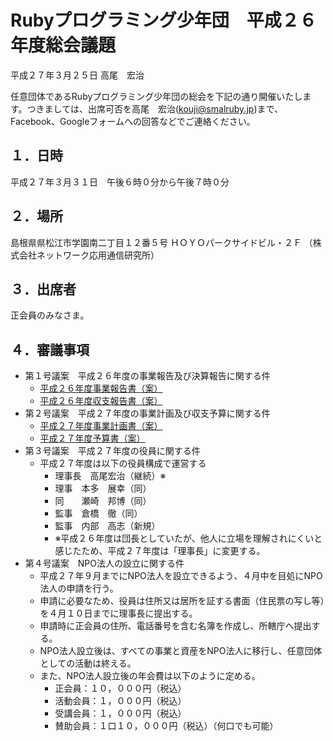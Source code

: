 # Rubyプログラミング少年団　平成２６年度総会議題

平成２７年３月２５日
高尾　宏治

任意団体であるRubyプログラミング少年団の総会を下記の通り開催いたします。つきましては、出席可否を高尾　宏治(kouji@smalruby.jp)まで、Facebook、Googleフォームへの回答などでご連絡ください。

## １．日時

平成２７年３月３１日　午後６時０分から午後７時０分

## ２．場所

島根県県松江市学園南二丁目１２番５号
ＨＯＹＯパークサイドビル・２Ｆ
（株式会社ネットワーク応用通信研究所）

## ３．出席者

正会員のみなさま。

## ４．審議事項

 * 第１号議案　平成２６年度の事業報告及び決算報告に関する件
   * [平成２６年度事業報告書（案）](https://github.com/smalruby/smalruby-doc/blob/master/ruby_programming_shounendan/2014/report.md)
   * [平成２６年度収支報告書（案）](https://github.com/smalruby/smalruby-doc/blob/master/ruby_programming_shounendan/2014/finance_statement.md)
 * 第２号議案　平成２７年度の事業計画及び収支予算に関する件
   * [平成２７年度事業計画書（案）](https://github.com/smalruby/smalruby-doc/blob/master/ruby_programming_shounendan/2015/plan.md)
   * [平成２７年度予算書（案）](https://github.com/smalruby/smalruby-doc/blob/master/ruby_programming_shounendan/2015/budget.md)
 * 第３号議案　平成２７年度の役員に関する件
   * 平成２７年度は以下の役員構成で運営する
     * 理事長　高尾宏治（継続）※
     * 理事　本多　展幸（同）
     * 同　　瀬崎　邦博（同）
     * 監事　倉橋　徹（同）
     * 監事　内部　高志（新規）
     * ※平成２６年度は団長としていたが、他人に立場を理解されにくいと感じたため、平成２７年度は「理事長」に変更する。
 * 第４号議案　NPO法人の設立に関する件
   * 平成２７年９月までにNPO法人を設立できるよう、４月中を目処にNPO法人の申請を行う。
   * 申請に必要なため、役員は住所又は居所を証する書面（住民票の写し等）を４月１０日までに理事長に提出する。
   * 申請時に正会員の住所、電話番号を含む名簿を作成し、所轄庁へ提出する。
   * NPO法人設立後は、すべての事業と資産をNPO法人に移行し、任意団体としての活動は終える。
   * また、NPO法人設立後の年会費は以下のように定める。
     * 正会員：１０，０００円（税込）
     * 活動会員：１，０００円（税込）
     * 受講会員：１，０００円（税込）
     * 賛助会員：１口１０，０００円（税込）（何口でも可能）
